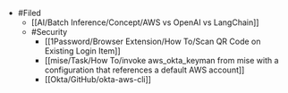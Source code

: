 - #Filed
	- [[AI/Batch Inference/Concept/AWS vs OpenAI vs LangChain]]
	- #Security
		- [[1Password/Browser Extension/How To/Scan QR Code on Existing Login Item]]
		- [[mise/Task/How To/invoke aws_okta_keyman from mise with a configuration that references a default AWS account]]
		- [[Okta/GitHub/okta-aws-cli]]